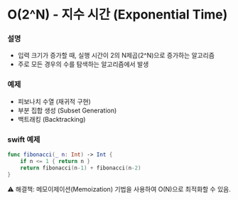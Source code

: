 # O(2^N) - 지수 시간 (Exponential Time)

### 설명
- 입력 크기가 증가할 때, 실행 시간이 2의 N제곱(2^N)으로 증가하는 알고리즘
- 주로 모든 경우의 수를 탐색하는 알고리즘에서 발생

### 예제
- 피보나치 수열 (재귀적 구현)
- 부분 집합 생성 (Subset Generation)
- 백트래킹 (Backtracking)

### swift 예제
```swift
func fibonacci(_ n: Int) -> Int {
    if n <= 1 { return n }
    return fibonacci(n-1) + fibonacci(n-2)
}
```

⚠️ 해결책: 메모이제이션(Memoization) 기법을 사용하여 O(N)으로 최적화할 수 있음.